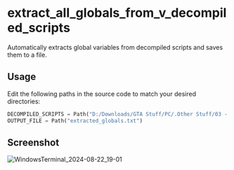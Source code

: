 # extract_all_globals_from_v_decompiled_scripts 

Automatically extracts global variables from decompiled scripts and saves them to a file. 

## Usage

Edit the following paths in the source code to match your desired directories:
```py
DECOMPILED_SCRIPTS = Path("D:/Downloads/GTA Stuff/PC/.Other Stuff/03 - Codding/01 - Decompiled Scripts/v-decompiled-scripts-master")
OUTPUT_FILE = Path("extracted_globals.txt")
```

## Screenshot

![WindowsTerminal_2024-08-22_19-01](https://github.com/user-attachments/assets/a0970126-f95a-46f0-8773-5fba40d2dd65)
